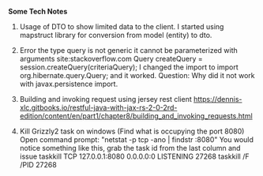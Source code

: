 **Some Tech Notes**
1. Usage of DTO to show limited data to the client.
I started using mapstruct library for conversion from model (entity) to dto.

2. Error
the type query is not generic it cannot be parameterized with arguments site:stackoverflow.com
Query<Customer> createQuery = session.createQuery(criteriaQuery);
I changed the import to import org.hibernate.query.Query; and it worked. 
Question: Why did it not work with javax.persistence import.

3. Building and invoking request using jersey rest client
https://dennis-xlc.gitbooks.io/restful-java-with-jax-rs-2-0-2rd-edition/content/en/part1/chapter8/building_and_invoking_requests.html

4. Kill Grizzly2 task on windows (Find what is occupying the port 8080)
Open command prompt:
"netstat -p tcp -ano | findstr \:8080"
You would notice something like this, grab the task id from the last column and issue taskkill
TCP    127.0.0.1:8080         0.0.0.0:0              LISTENING       27268
taskkill /F /PID 27268
